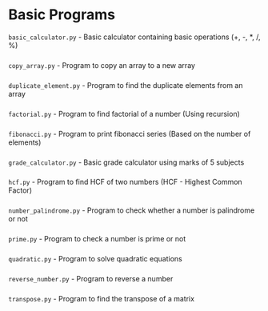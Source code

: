 # Basic Programs
``` basic_calculator.py ``` - Basic calculator containing basic operations (+, -, *, /, %)
###
``` copy_array.py ``` - Program to copy an array to a new array
###
``` duplicate_element.py ``` - Program to find the duplicate elements from an array
###
``` factorial.py ``` - Program to find factorial of a number (Using recursion)
###
``` fibonacci.py ``` - Program to print fibonacci series (Based on the number of elements)
###
``` grade_calculator.py ``` - Basic grade calculator using marks of 5 subjects
###
``` hcf.py ``` - Program to find HCF of two numbers (HCF - Highest Common Factor)
###
``` number_palindrome.py ``` - Program to check whether a number is palindrome or not
###
``` prime.py ``` - Program to check a number is prime or not
###
``` quadratic.py ``` - Program to solve quadratic equations
###
``` reverse_number.py ``` - Program to reverse a number
###
``` transpose.py ``` - Program to find the transpose of a matrix
###